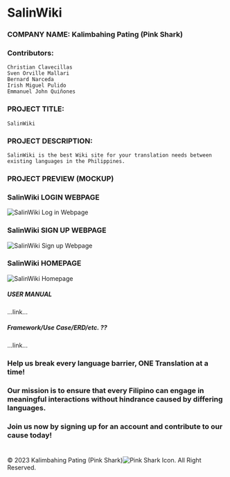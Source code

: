 # SalinWiki

### COMPANY NAME: Kalimbahing Pating (Pink Shark)
### Contributors:
    Christian Clavecillas
    Sven Orville Mallari
    Bernard Narceda
    Irish Miguel Pulido
    Emmanuel John Quiñones

### PROJECT TITLE:
    SalinWiki
### PROJECT DESCRIPTION:
    SalinWiki is the best Wiki site for your translation needs between existing languages in the Philippines.

### PROJECT PREVIEW (MOCKUP)
### SalinWiki LOGIN WEBPAGE
![SalinWiki Log in Webpage](https://github.com/clavecillascc/SalinWiki/assets/104261996/62b7f6e0-5738-46e6-b1ee-63d71db17c28)

### SalinWiki SIGN UP WEBPAGE
![SalinWiki Sign up Webpage](https://github.com/clavecillascc/SalinWiki/assets/104261996/1da2efa2-85b8-4172-92b0-2d693e25d92c)

### SalinWiki HOMEPAGE 
![SalinWiki Homepage](https://github.com/clavecillascc/SalinWiki/assets/104261996/0cea3f26-0c6e-4c39-a902-6f48ac07c656)

##### USER MANUAL
...link...

##### Framework/Use Case/ERD/etc. ??
...link...

### Help us break every language barrier, ONE Translation at a time!

### Our mission is to ensure that every Filipino can engage in meaningful interactions without hindrance caused by differing languages. 

### Join us now by signing up for an account and contribute to our cause today! 

#
#
#
© 2023 Kalimbahing Pating (Pink Shark)![Pink Shark Icon](https://github.com/clavecillascc/SalinWiki/assets/104261996/868ef676-ba4c-4eb9-85f0-371e0c3e5c6a). All Right Reserved.
